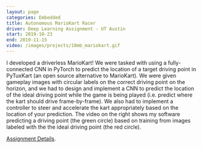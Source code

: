 ```yaml
---
layout: page
categories: Embedded
title: Autonomous MarioKart Racer
driver: Deep Learning Assignment - UT Austin
start: 2019-10-23
end: 2019-11-15
video: /images/projects/10mb_mariokart.gif
---
```

I developed a driverless MarioKart! We were tasked with using a fully-connected CNN in PyTorch to predict the location of a target driving point in PyTuxKart (an open source alternative to MarioKart). We were given gameplay images with circular labels on the correct driving point on the horizon, and we had to design and implement a CNN to predict the location of the ideal driving point while the game is being played (i.e. predict where the kart should drive frame-by-frame). We also had to implement a controller to steer and accelerate the kart appropriately based on the location of your prediction. The video on the right shows my software predicting a driving point (the green circle) based on training from images labeled with the the ideal driving point (the red circle).

[Assignment Details](http://www.philkr.net/dl_class/homework/05/).
